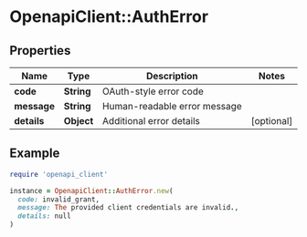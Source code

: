 # OpenapiClient::AuthError

## Properties

| Name | Type | Description | Notes |
| ---- | ---- | ----------- | ----- |
| **code** | **String** | OAuth-style error code |  |
| **message** | **String** | Human-readable error message |  |
| **details** | **Object** | Additional error details | [optional] |

## Example

```ruby
require 'openapi_client'

instance = OpenapiClient::AuthError.new(
  code: invalid_grant,
  message: The provided client credentials are invalid.,
  details: null
)
```

